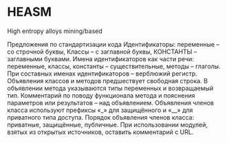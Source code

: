 # HEASM
High entropy alloys mining/based

Предложения по стандартизации кода
Идентификаторы: переменные – со строчной буквы, Классы – с заглавной буквы, КОНСТАНТЫ – заглавными буквами.
Имена идентификаторов как части речи: переменные, классы, константы – существительные, методы – глаголы.
При составных именах идентификаторов – верблюжий регистр.
Объявления классов и методов предшествует свободная строка. В объявлении метода указываются типы переменных и возвращаемый тип. Комментарий по поводу функционала метода и пояснения параметров или результатов – над объявлением. 
Объявления членов класса используют префиксы «_» для защищённого и «__» для приватного типа доступа. 
Порядок объявления членов класса: приватные, защищённые, публичные.
При использовании модулей, взятых из открытых источников, оставить комментарий с URL.
